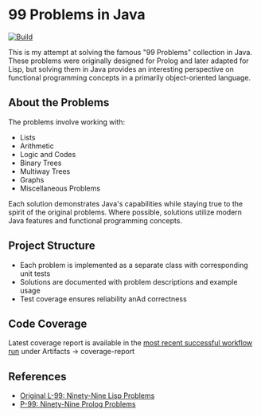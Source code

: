 # 99 Problems in Java

[![Build](https://github.com/ganesh47/java-99-problems/actions/workflows/build.yml/badge.svg)](https://github.com/ganesh47/java-99-problems/actions/workflows/build.yml)

This is my attempt at solving the famous "99 Problems" collection in Java. These problems were originally designed for Prolog and later adapted for Lisp, but solving them in Java provides an interesting perspective on functional programming concepts in a primarily object-oriented language.

## About the Problems
The problems involve working with:
- Lists
- Arithmetic
- Logic and Codes
- Binary Trees
- Multiway Trees
- Graphs
- Miscellaneous Problems

Each solution demonstrates Java's capabilities while staying true to the spirit of the original problems. Where possible, solutions utilize modern Java features and functional programming concepts.

## Project Structure
- Each problem is implemented as a separate class with corresponding unit tests
- Solutions are documented with problem descriptions and example usage
- Test coverage ensures reliability anAd correctness

## Code Coverage
Latest coverage report is available in the [most recent successful workflow run](https://github.com/ganesh47/java-99-problems/actions/workflows/build.yml?query=branch%3Amain+is%3Asuccess) under Artifacts → coverage-report

## References
- [Original L-99: Ninety-Nine Lisp Problems](https://www.ic.unicamp.br/~meidanis/courses/mc336/problemas-lisp/L-99_Ninety-Nine_Lisp_Problems.html)
- [P-99: Ninety-Nine Prolog Problems](https://sites.google.com/site/prologsite/prolog-problems)